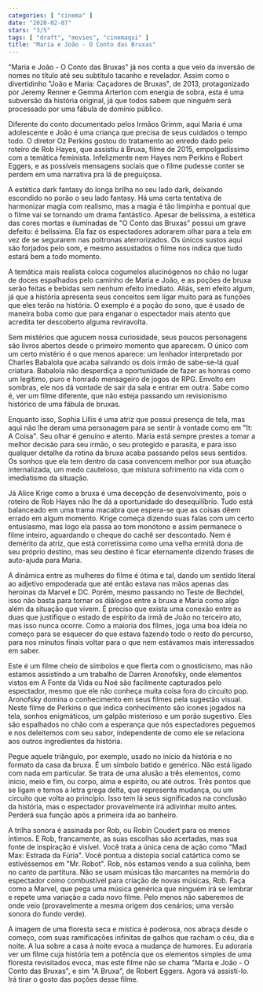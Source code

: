```yaml
---
categories: [ "cinema" ]
date: "2020-02-07"
stars: "3/5"
tags: [ "draft", "movies", "cinemaqui" ]
title: "Maria e João - O Conto das Bruxas"
---
```

"Maria e João - O Conto das Bruxas" já nos conta a que veio da inversão
de nomes no título até seu subtítulo tacanho e revelador. Assim
como o divertidinho "João e Maria: Caçadores de Bruxas", de 2013,
protagonizado por  Jeremy Renner e Gemma Arterton com energia de sobra,
esta é uma subversão da história original, já que todos sabem que
ninguém será processado por uma fábula de domínio público.

Diferente do conto documentado pelos Irmãos Grimm, aqui Maria é
uma adolescente e João é uma criança que precisa de seus cuidados
o tempo todo. O diretor Oz Perkins gostou do tratamento ao enredo
dado pelo roteiro de Rob Hayes, que assistiu à Bruxa, filme de 2015,
empolgadíssimo com a temática feminista. Infelizmente nem Hayes nem
Perkins é Robert Eggers, e as possíveis mensagens sociais que o filme
pudesse conter se perdem em uma narrativa pra lá de preguiçosa.

A estética dark fantasy do longa brilha no seu lado dark, deixando
escondido no porão o seu lado fantasy. Há uma certa tentativa de
harmonizar magia com realismo, mas a magia é tão limpinha e pontual
que o filme vai se tornando um drama fantástico. Apesar de belíssima,
a estética das cores mortas e iluminadas de "O Conto das Bruxas" possui
um grave defeito: é belíssima. Ela faz os espectadores adorarem olhar
para a tela em vez de se segurarem nas poltronas aterrorizados. Os
únicos sustos aqui são forjados pelo som, e mesmo assustados o filme
nos indica que tudo estará bem a todo momento.

A temática mais realista coloca cogumelos alucinógenos no chão no
lugar de doces espalhados pelo caminho de Maria e João, e as poções
de bruxa serão feitas e bebidas sem nenhum efeito imediato. Aliás,
sem efeito algum, já que a história apresenta seus conceitos sem ligar
muito para as funções que eles terão na história. O exemplo é a
poção do sono, que é usado de maneira boba como que para enganar o
espectador mais atento que acredita ter descoberto alguma reviravolta.

Sem mistérios que agucem nossa curiosidade, seus poucos personagens
são livros abertos desde o primeiro momento que aparecem. O único com
um certo mistério é o que menos aparece: um lenhador interpretado por
Charles Babalola que acaba salvando os dois irmão de sabe-se-lá qual
criatura. Babalola não desperdiça a oportunidade de fazer as honras
como um legítimo, puro e honrado mensageiro de jogos de RPG. Envolto
em sombras, ele nos dá vontade de sair da sala e entrar em outra. Sabe
como é, ver um filme diferente, que não esteja passando um revisionismo
histórico de uma fábula de bruxas.

Enquanto isso, Sophia Lillis é uma atriz que possui presença de tela,
mas aqui não lhe deram uma personagem para se sentir à vontade como em
"It: A Coisa". Seu olhar é genuíno e atento. Maria está sempre prestes
a tomar a melhor decisão para seu irmão, o seu protegido e parasita,
e para isso qualquer detalhe da rotina da bruxa acaba passando pelos seus
sentidos. Os sonhos que ela tem dentro da casa convencem melhor por sua
atuação internalizada, um medo cauteloso, que mistura sofrimento na
vida com o imediatismo da situação.

Já Alice Krige como a bruxa é uma decepção de desenvolvimento, pois o
roteiro de Rob Hayes não lhe dá a oportunidade do desequilíbrio. Tudo
está balanceado em uma trama macabra que espera-se que as coisas dêem
errado em algum momento. Krige começa dizendo suas falas com um certo
entusiasmo, mas logo ela passa ao tom monótono e assim permanece o filme
inteiro, aguardando o cheque do cachê ser descontado. Nem é demérito
da atriz, que está corretíssima como uma velha ermitã dona de seu
próprio destino, mas seu destino é ficar eternamente dizendo frases
de auto-ajuda para Maria.

A dinâmica entre as mulheres do filme é ótima e tal, dando um sentido
literal ao adjetivo empoderada que até então estava nas mãos apenas
das heroínas da Marvel e DC. Porém, mesmo passando no Teste de Bechdel,
isso não basta para tornar os diálogos entre a bruxa e Maria como
algo além da situação que vivem. É preciso que exista uma conexão
entre as duas que justifique o estado de espírito da irmã de João no
terceiro ato, mas isso nunca ocorre. Como a maioria dos filmes, joga uma
boa ideia no começo para se esquecer do que estava fazendo todo o resto
do percurso, para nos minutos finais voltar para o que nem estávamos
mais interessados em saber.

Este é um filme cheio de símbolos e que flerta com o gnosticismo,
mas não estamos assistindo a um trabalho de Darren Aronofsky, onde
elementos vistos em A Fonte da Vida ou Noé são facilmente capturados
pelo espectador, mesmo que ele não conheça muita coisa fora do
circuito pop. Aronofsky domina o conhecimento em seus filmes pela
sugestão visual. Neste filme de Perkins o que indica conhecimento são
ícones jogados na tela, sonhos enigmáticos, um galpão misterioso e
um porão sugestivo. Eles são espalhados no chão com a esperança que
nós espectadores peguemos e nos deleitemos com seu sabor, independente
de como ele se relaciona aos outros ingredientes da história.

Pegue aquele triângulo, por exemplo, usado no início da história e
no formato da casa da bruxa. É um símbolo batido e genérico. Não
está ligado com nada em particular. Se trata de uma alusão a três
elementos, como ínicio, meio e fim, ou corpo, alma e espírito, ou
até outros. Três pontos que se ligam e temos a letra grega delta,
que representa mudança, ou um circuito que volta ao princípio. Isso
tem lá seus significados na conclusão da história, mas o espectador
provavelmente irá adivinhar muito antes. Perderá sua função após
a primeira ida ao banheiro.

A trilha sonora é assinada por Rob, ou Robin Coudert para os menos
íntimos. E Rob, francamente, as suas escolhas são acertadas, mas
sua fonte de inspiração é visível. Você trata a única cena de
ação como "Mad Max: Estrada da Fúria". Você pontua a distopia social
catártica como se estivéssemos em "Mr. Robot". Rob, nós estamos vendo
a sua colinha, bem no canto da partitura. Não se usam músicas tão
marcantes na memória do espectador como combustível para criação
de novas músicas, Rob. Faça como a Marvel, que pega uma música
genérica que ninguém irá se lembrar e repete uma variação a cada
novo filme. Pelo menos não saberemos de onde veio (provavelmente a
mesma origem dos cenários; uma versão sonora do fundo verde).

A imagem de uma floresta seca e mística é poderosa, nos abraça desde
o começo, com suas ramificações infinitas de galhos que racham o
céu, dia e noite. A lua sobre a casa à noite evoca a mudança de
humores. Eu adoraria ver um filme cuja história tem a potência que
os elementos simples de uma floresta revisitados evoca, mas este filme
não se chama "Maria e João - O Conto das Bruxas", e sim "A Bruxa",
de Robert Eggers. Agora vá assisti-lo. Irá tirar o gosto das poções
desse filme.
